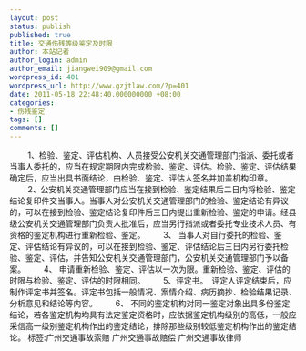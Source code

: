 ```yaml
---
layout: post
status: publish
published: true
title: 交通伤残等级鉴定及时限
author: 本站记者
author_login: admin
author_email: jiangwei909@gmail.com
wordpress_id: 401
wordpress_url: http://www.gzjtlaw.com/?p=401
date: 2011-05-18 22:48:40.000000000 +08:00
categories:
- 伤残鉴定
tags: []
comments: []
---
```

 　　 1、检验、鉴定、评估机构、人员接受公安机关交通管理部门指派、委托或者当事人委托的，应当在规定期限内完成检验、鉴定、评估。检验、鉴定、评估结果确定后，应当出具书面结论，由检验、鉴定、评估人签名并加盖机构印章。 　　 2、公安机关交通管理部门应当在接到检验、鉴定结果后二日内将检验、鉴定结论复印件交当事人。当事人对公安机关交通管理部门的检验、鉴定结论有异议的，可以在接到检验、鉴定结论复印件后三日内提出重新检验、鉴定的申请。经县级公安机关交通管理部门负责人批准后，应当另行指派或者委托专业技术人员、有资格的鉴定机构进行重新检验、鉴定。 　　3、 当事人对自行委托的检验、鉴定、评估结论有异议的，可以在接到检验、鉴定、评估结论后三日内另行委托检验、鉴定、评估，并告知公安机关交通管理部门，公安机关交通管理部门予以备案。 　　4、 申请重新检验、鉴定、评估以一次为限。重新检验、鉴定、评估的时限与检验、鉴定、评估的时限相同。 　　5、评定书。　评定人评定结束后，应制作评定书并签名。评定书包括一般情况、案情介绍、病历摘抄、检验结果记录、分析意见和结论等内容。 　　6、 不同的鉴定机构对同一鉴定对象出具多份鉴定结论，若各鉴定机构均具有法定鉴定资格时，应依据鉴定机构级别的高低，一般应采信高一级别鉴定机构作出的鉴定结论，排除那些级别较低鉴定机构作出的鉴定结论。 标签:广州交通事故索赔 广州交通事故赔偿 广州交通事故律师
